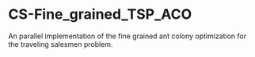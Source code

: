 CS-Fine_grained_TSP_ACO
=======================

An parallel implementation of the fine grained ant colony optimization for the traveling salesmen problem.
